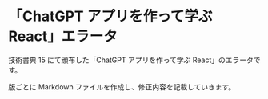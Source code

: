 # 「ChatGPT アプリを作って学ぶ React」エラータ

技術書典 15 にて頒布した「ChatGPT アプリを作って学ぶ React」のエラータです。

版ごとに Markdown ファイルを作成し、修正内容を記載していきます。
